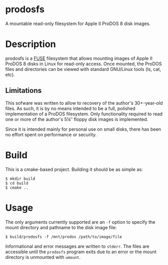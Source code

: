 # prodosfs

A mountable read-only filesystem for Apple II ProDOS 8 disk images.

# Description

prodosfs is a [FUSE](https://github.com/libfuse/libfuse) filesystem that allows mounting images of Apple II ProDOS 8 disks in Linux for read-only access. Once mounted, the ProDOS files and directories can be viewed with standard GNU/Linux tools (ls, cat, etc).

## Limitations

This sofware was written to allow to recovery of the author's 30+-year-old files. As such, it is by no means intended to be a full, polished implementation of a ProDOS filesystem. Only functionality required to read one or more of the author's 5&#188;&#8243; floppy disk images is implemented.

Since it is intended mainly for personal use on small disks, there has been no effort spent on performance or security.

# Build

This is a cmake-based project. Building it should be as simple as:

```
$ mkdir build
$ cd build
$ cmake ..
```

# Usage

The only arguments currently supported are an `-f` option to specify the mount directory and pathname to the disk image file:

```
$ build/prodosfs -f /mnt/prodos /path/to/image/file
```

Informational and error messages are written to `stderr`. The files are accessible until the `prodosfs` program exits due to an error or the mount directory is unmounted with `umount`.

